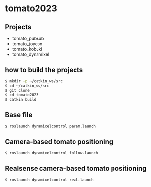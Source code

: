 # tomato2023

## Projects
- tomato_pubsub
- tomato_joycon
- tomato_kobuki
- tomato_dynamixel

## how to build the projects

```bash
$ mkdir -p ~/catkin_ws/src
$ cd ~/catkin_ws/src
$ git clone 
$ cd tomato2023
$ catkin build
```

## Base file
```bash
$ roslaunch dynamixelcontrol param.launch
```
## Camera-based tomato positioning 
```bash
$ roslaunch dynamixelcontrol follow.launch
```
## Realsense camera-based tomato positioning 
```bash
$ roslaunch dynamixelcontrol real.launch
```
